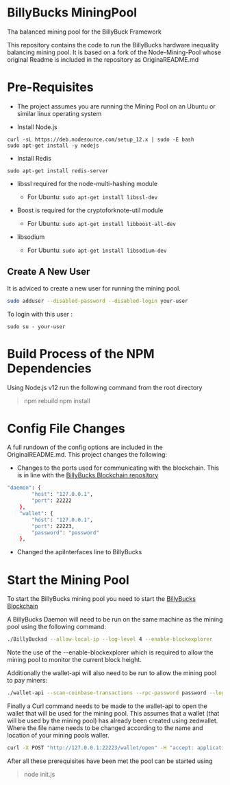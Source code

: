 # BillyBucks MiningPool
Tha balanced mining pool for the BillyBuck Framework

This repository contains the code to run the BillyBucks hardware inequality balancing mining pool.
It is based on a fork of the Node-Mining-Pool whose original Readme is included in the repository as OriginaREADME.md

# Pre-Requisites
- The project assumes you are running the Mining Pool on an Ubuntu or similar linux operating system

- Install Node.js
```text
curl -sL https://deb.nodesource.com/setup_12.x | sudo -E bash
sudo apt-get install -y nodejs
```
- Install Redis
```text
sudo apt-get install redis-server
```
* libssl required for the node-multi-hashing module
  * For Ubuntu: `sudo apt-get install libssl-dev`

* Boost is required for the cryptoforknote-util module
  * For Ubuntu: `sudo apt-get install libboost-all-dev`
  
* libsodium  
  * For Ubuntu: `sudo apt-get install libsodium-dev`

## Create A New User
It is adviced to create a new user for running the mining pool.
```bash
sudo adduser --disabled-password --disabled-login your-user
```
To login with this user : 
```
sudo su - your-user
```

# Build Process of the NPM Dependencies
Using Node.js v12 run the following command from the root directory
> npm rebuild
> npm install

# Config File Changes
A full rundown of the config options are included in the OriginalREADME.md.
This project changes the following:
- Changes to the ports used for communicating with the blockchain. This is in line with the [BillyBucks Blockchain repository](https://github.com/BBThornton/BillyBucksBlockchain)
```sh
"daemon": {
        "host": "127.0.0.1",
        "port": 22222
    },
    "wallet": {
        "host": "127.0.0.1",
        "port": 22223,
        "password": "password"
    },
```
- Changed the apiInterfaces line to BillyBucks

# Start the Mining Pool
To start the BillyBucks mining pool you need to start the [BillyBucks Blockchain](https://github.com/BBThornton/BillyBucksBlockchain)

A BillyBucks Daemon will need to be run on the same machine as the mining pool using the following command:
```sh
./BillyBucksd --allow-local-ip --log-level 4 --enable-blockexplorer
```
Note the use of the --enable-blockexplorer which is required to allow the mining pool to monitor the current block height.

Additionally the wallet-api will also need to be run to allow the mining pool to pay miners:
```sh
./wallet-api --scan-coinbase-transactions --rpc-password password --log-level 4 --log-file apilog --enable-cors "*"
```

Finally a Curl command needs to be made to the wallet-api to open the wallet that will be used for the mining pool.
This assumes that a wallet (that will be used by the mining pool) has already been created using zedwallet.
Where the file name needs to be changed according to the name and location of your mining pools waller.
```sh
curl -X POST "http://127.0.0.1:22223/wallet/open" -H "accept: application/json" -H "X-API-KEY: password" -H "Content-Type: application/json" -d "{ \"daemonHost\": \"127.0.0.1\", \"daemonPort\": 22222, \"filename\": \"/home/billy/BillyBucks/PoolWallet.wallet\", \"password\": \"pool\"}"
```

After all these prerequisites have been met the pool can be started using
> node init.js

